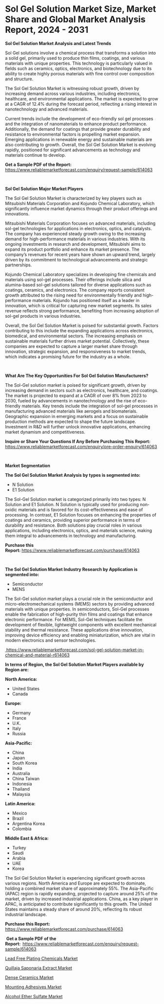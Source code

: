<p><h1>Sol Gel Solution Market Size, Market Share and Global Market Analysis Report, 2024 - 2031</h1></p><p><strong>Sol Gel Solution Market Analysis and Latest Trends</strong></p>
<p><p>Sol Gel solutions involve a chemical process that transforms a solution into a solid gel, primarily used to produce thin films, coatings, and various materials with unique properties. This technology is particularly valued in fields such as ceramics, optics, electronics, and biotechnology due to its ability to create highly porous materials with fine control over composition and structure.</p><p>The Sol Gel Solution Market is witnessing robust growth, driven by increasing demand across various industries, including electronics, healthcare, and environmental applications. The market is expected to grow at a CAGR of 12.4% during the forecast period, reflecting a rising interest in nanotechnology and advanced materials. </p><p>Current trends include the development of eco-friendly sol gel processes and the integration of nanomaterials to enhance product performance. Additionally, the demand for coatings that provide greater durability and resistance to environmental factors is propelling market expansion. Emerging applications in renewable energy and sustainable materials are also contributing to growth. Overall, the Sol Gel Solution Market is evolving rapidly, positioned for significant advancements as technology and materials continue to develop.</p></p>
<p><strong>Get a Sample PDF of the Report:&nbsp;</strong> <a href="https://www.reliablemarketforecast.com/enquiry/request-sample/614063?utm_campaign=1129&utm_medium=2&utm_source=Github&utm_content=ia&utm_term=11122024&utm_id=sol-gel-solution">https://www.reliablemarketforecast.com/enquiry/request-sample/614063</a></p>
<p>&nbsp;</p>
<p><strong>Sol Gel Solution Major Market Players</strong></p>
<p><p>The Sol Gel Solution Market is characterized by key players such as Mitsubishi Materials Corporation and Kojundo Chemical Laboratory, which significantly influence market dynamics through their product offerings and innovations.</p><p>Mitsubishi Materials Corporation focuses on advanced materials, including sol-gel technologies for applications in electronics, optics, and catalysts. The company has experienced steady growth owing to the increasing demand for high-performance materials in various industries. With its ongoing investments in research and development, Mitsubishi aims to expand its product portfolio and enhance its market presence. The company’s revenues for recent years have shown an upward trend, largely driven by its commitment to technological advancements and strategic partnerships.</p><p>Kojundo Chemical Laboratory specializes in developing fine chemicals and materials using sol-gel processes. Their offerings include silica and alumina-based sol-gel solutions tailored for diverse applications such as coatings, ceramics, and electronics. The company reports consistent growth attributed to the rising need for environmentally friendly and high-performance materials. Kojundo has positioned itself as a leader in innovation, which is critical for capturing new market segments. Its sales revenue reflects strong performance, benefiting from increasing adoption of sol-gel products in various industries.</p><p>Overall, the Sol Gel Solution Market is poised for substantial growth. Factors contributing to this include the expanding applications across electronics, biomedical, and environmental sectors. The increasing emphasis on sustainable materials further drives market potential. Collectively, these companies are expected to capture a larger market share through innovation, strategic expansion, and responsiveness to market trends, which indicates a promising future for the industry as a whole.</p></p>
<p>&nbsp;</p>
<p><strong>What Are The Key Opportunities For Sol Gel Solution Manufacturers?</strong></p>
<p><p>The Sol-Gel solution market is poised for significant growth, driven by increasing demand in sectors such as electronics, healthcare, and coatings. The market is projected to expand at a CAGR of over 8% from 2023 to 2030, fueled by advancements in nanotechnology and the rise of eco-friendly materials. Key trends include the integration of sol-gel processes in manufacturing advanced materials like aerogels and biomaterials. Geographic expansion in emerging markets and a focus on sustainable production methods are expected to shape the future landscape. Investment in R&D will further unlock innovative applications, enhancing market dynamism and competitiveness.</p></p>
<p><strong>Inquire or Share Your Questions If Any Before Purchasing This Report:</strong> <a href="https://www.reliablemarketforecast.com/enquiry/pre-order-enquiry/614063?utm_campaign=1129&utm_medium=2&utm_source=Github&utm_content=ia&utm_term=11122024&utm_id=sol-gel-solution">https://www.reliablemarketforecast.com/enquiry/pre-order-enquiry/614063</a></p>
<p>&nbsp;</p>
<p><strong>Market Segmentation</strong></p>
<p><strong>The Sol Gel Solution Market Analysis by types is segmented into:</strong></p>
<p><ul><li>N Solution</li><li>E1 Solution</li></ul></p>
<p><p>The Sol-Gel Solution market is categorized primarily into two types: N Solution and E1 Solution. N Solution is typically used for producing non-oxidic materials and is favored for its cost-effectiveness and ease of processing. In contrast, E1 Solution focuses on enhancing the properties of coatings and ceramics, providing superior performance in terms of durability and resistance. Both solutions play crucial roles in various applications, including electronics, optics, and materials science, making them integral to advancements in technology and manufacturing.</p></p>
<p><strong>Purchase this Report:&nbsp;</strong><a href="https://www.reliablemarketforecast.com/purchase/614063?utm_campaign=1129&utm_medium=2&utm_source=Github&utm_content=ia&utm_term=11122024&utm_id=sol-gel-solution">https://www.reliablemarketforecast.com/purchase/614063</a></p>
<p>&nbsp;</p>
<p><strong>The Sol Gel Solution Market Industry Research by Application is segmented into:</strong></p>
<p><ul><li>Semiconductor</li><li>MENS</li></ul></p>
<p><p>The Sol-Gel solution market plays a crucial role in the semiconductor and micro-electromechanical systems (MEMS) sectors by providing advanced materials with unique properties. In semiconductors, Sol-Gel processes enable the fabrication of high-purity thin films and coatings that enhance electronic performance. For MEMS, Sol-Gel techniques facilitate the development of flexible, lightweight components with excellent mechanical stability and thermal resistance. These applications drive innovation, improving device efficiency and enabling miniaturization, which are vital in modern electronics and sensor technologies.</p></p>
<p><a href="https://www.reliablemarketforecast.com/sol-gel-solution-market-in-chemical-and-material-r614063?utm_campaign=1129&utm_medium=2&utm_source=Github&utm_content=ia&utm_term=11122024&utm_id=sol-gel-solution">&nbsp;https://www.reliablemarketforecast.com/sol-gel-solution-market-in-chemical-and-material-r614063</a></p>
<p><strong>In terms of Region, the Sol Gel Solution Market Players available by Region are:</strong></p>
<p>
    <p> <strong> North America: </strong>
        <ul>
            <li>United States</li>
            <li>Canada</li>
        </ul>
        </p> 
    <p> <strong> Europe: </strong>
        <ul>
            <li>Germany</li>
            <li>France</li>
            <li>U.K.</li>
            <li>Italy</li>
            <li>Russia</li>
        </ul>
        </p> 
    <p> <strong> Asia-Pacific: </strong>
        <ul>
            <li>China</li>
            <li>Japan</li>
            <li>South Korea</li>
            <li>India</li>
            <li>Australia</li>
            <li>China Taiwan</li>
            <li>Indonesia</li>
            <li>Thailand</li>
            <li>Malaysia</li>
        </ul>
        </p> 
    <p> <strong> Latin America: </strong>
        <ul>
            <li>Mexico</li>
            <li>Brazil</li>
            <li>Argentina Korea</li>
            <li>Colombia</li>
        </ul>
        </p> 
    <p> <strong> Middle East & Africa: </strong>
        <ul>
            <li>Turkey</li>
            <li>Saudi</li>
            <li>Arabia</li>
            <li>UAE</li>
            <li>Korea</li>
        </ul>
    </p>
    </p>
<p><p>The Sol Gel Solution Market is experiencing significant growth across various regions. North America and Europe are expected to dominate, holding a combined market share of approximately 55%. The Asia-Pacific (APAC) region is rapidly expanding, projected to capture around 25% of the market, driven by increased industrial applications. China, as a key player in APAC, is anticipated to contribute significantly to this growth. The United States maintains a steady share of around 20%, reflecting its robust industrial landscape.</p></p>
<p><strong>Purchase this Report: </strong><a href="https://www.reliablemarketforecast.com/purchase/614063?utm_campaign=1129&utm_medium=2&utm_source=Github&utm_content=ia&utm_term=11122024&utm_id=sol-gel-solution">https://www.reliablemarketforecast.com/purchase/614063</a></p>
<p>&nbsp;<strong>Get a Sample PDF of the Report:&nbsp;&nbsp;</strong><a href="https://www.reliablemarketforecast.com/enquiry/request-sample/614063?utm_campaign=1129&utm_medium=2&utm_source=Github&utm_content=ia&utm_term=11122024&utm_id=sol-gel-solution">https://www.reliablemarketforecast.com/enquiry/request-sample/614063</a></p>
<p><strong></strong></p>
<p><p><a href="https://github.com/GroverBarry/Market-Research-Report-List-7/blob/main/lead-free-plating-chemicals-market.md?utm_campaign=1129&utm_medium=2&utm_source=Github&utm_content=ia&utm_term=11122024&utm_id=sol-gel-solution">Lead Free Plating Chemicals Market</a></p><p><a href="https://www.linkedin.com/pulse/quillaja-saponaria-extract-mosaic-piecing-together-mu3xf?utm_campaign=1129&utm_medium=2&utm_source=Github&utm_content=ia&utm_term=11122024&utm_id=sol-gel-solution">Quillaja Saponaria Extract Market</a></p><p><a href="https://www.linkedin.com/pulse/dense-ceramics-market-analysis-industry-trends-cagr-125-x4jwf?utm_campaign=1129&utm_medium=2&utm_source=Github&utm_content=ia&utm_term=11122024&utm_id=sol-gel-solution">Dense Ceramics Market</a></p><p><a href="https://www.linkedin.com/pulse/mounting-adhesives-market-size-analysis-2024-2031-sustained-u9xoe?utm_campaign=1129&utm_medium=2&utm_source=Github&utm_content=ia&utm_term=11122024&utm_id=sol-gel-solution">Mounting Adhesives Market</a></p><p><a href="https://www.linkedin.com/pulse/c-hannibex-sqmmf?utm_campaign=1129&utm_medium=2&utm_source=Github&utm_content=ia&utm_term=11122024&utm_id=sol-gel-solution">Alcohol Ether Sulfate Market</a></p></p>